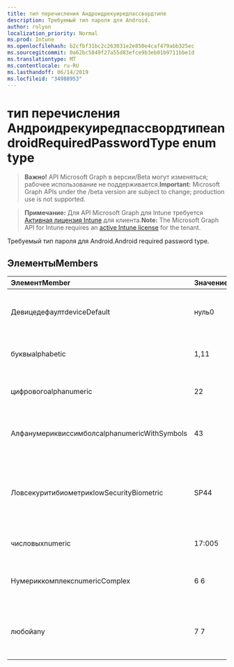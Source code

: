 ```yaml
---
title: тип перечисления Андроидрекуиредпассвордтипе
description: Требуемый тип пароля для Android.
author: rolyon
localization_priority: Normal
ms.prod: Intune
ms.openlocfilehash: b2cfbf31bc2c263031e2e850e4caf479abb325ec
ms.sourcegitcommit: 0a62bc5849f27a55d83efce9b3eb01b9711bbe1d
ms.translationtype: MT
ms.contentlocale: ru-RU
ms.lasthandoff: 06/14/2019
ms.locfileid: "34988953"
---
```

# <a name="androidrequiredpasswordtype-enum-type"></a><span data-ttu-id="0af1d-103">тип перечисления Андроидрекуиредпассвордтипе</span><span class="sxs-lookup"><span data-stu-id="0af1d-103">androidRequiredPasswordType enum type</span></span>

> <span data-ttu-id="0af1d-104">**Важно!** API Microsoft Graph в версии/Beta могут изменяться; рабочее использование не поддерживается.</span><span class="sxs-lookup"><span data-stu-id="0af1d-104">**Important:** Microsoft Graph APIs under the /beta version are subject to change; production use is not supported.</span></span>

> <span data-ttu-id="0af1d-105">**Примечание:** Для API Microsoft Graph для Intune требуется [Активная лицензия Intune](https://go.microsoft.com/fwlink/?linkid=839381) для клиента.</span><span class="sxs-lookup"><span data-stu-id="0af1d-105">**Note:** The Microsoft Graph API for Intune requires an [active Intune license](https://go.microsoft.com/fwlink/?linkid=839381) for the tenant.</span></span>

<span data-ttu-id="0af1d-106">Требуемый тип пароля для Android.</span><span class="sxs-lookup"><span data-stu-id="0af1d-106">Android required password type.</span></span>

## <a name="members"></a><span data-ttu-id="0af1d-107">Элементы</span><span class="sxs-lookup"><span data-stu-id="0af1d-107">Members</span></span>
|<span data-ttu-id="0af1d-108">Элемент</span><span class="sxs-lookup"><span data-stu-id="0af1d-108">Member</span></span>|<span data-ttu-id="0af1d-109">Значение</span><span class="sxs-lookup"><span data-stu-id="0af1d-109">Value</span></span>|<span data-ttu-id="0af1d-110">Описание</span><span class="sxs-lookup"><span data-stu-id="0af1d-110">Description</span></span>|
|:---|:---|:---|
|<span data-ttu-id="0af1d-111">Девицедефаулт</span><span class="sxs-lookup"><span data-stu-id="0af1d-111">deviceDefault</span></span>|<span data-ttu-id="0af1d-112">нуль</span><span class="sxs-lookup"><span data-stu-id="0af1d-112">0</span></span>|<span data-ttu-id="0af1d-113">Значение по умолчанию для устройства, без намерения.</span><span class="sxs-lookup"><span data-stu-id="0af1d-113">Device default value, no intent.</span></span>|
|<span data-ttu-id="0af1d-114">буквы</span><span class="sxs-lookup"><span data-stu-id="0af1d-114">alphabetic</span></span>|<span data-ttu-id="0af1d-115">1,1</span><span class="sxs-lookup"><span data-stu-id="0af1d-115">1</span></span>|<span data-ttu-id="0af1d-116">Необходим алфавитный пароль.</span><span class="sxs-lookup"><span data-stu-id="0af1d-116">Alphabetic password required.</span></span>|
|<span data-ttu-id="0af1d-117">цифрового</span><span class="sxs-lookup"><span data-stu-id="0af1d-117">alphanumeric</span></span>|<span data-ttu-id="0af1d-118">2</span><span class="sxs-lookup"><span data-stu-id="0af1d-118">2</span></span>|<span data-ttu-id="0af1d-119">Необходимо указать буквенно-цифровой пароль.</span><span class="sxs-lookup"><span data-stu-id="0af1d-119">Alphanumeric password required.</span></span>|
|<span data-ttu-id="0af1d-120">Алфанумериквиссимболс</span><span class="sxs-lookup"><span data-stu-id="0af1d-120">alphanumericWithSymbols</span></span>|<span data-ttu-id="0af1d-121">4</span><span class="sxs-lookup"><span data-stu-id="0af1d-121">3</span></span>|<span data-ttu-id="0af1d-122">Требуются буквенно-цифровые символы с паролем.</span><span class="sxs-lookup"><span data-stu-id="0af1d-122">Alphanumeric with symbols password required.</span></span>|
|<span data-ttu-id="0af1d-123">Ловсекуритибиометрик</span><span class="sxs-lookup"><span data-stu-id="0af1d-123">lowSecurityBiometric</span></span>|<span data-ttu-id="0af1d-124">SP4</span><span class="sxs-lookup"><span data-stu-id="0af1d-124">4</span></span>|<span data-ttu-id="0af1d-125">Необходим пароль на основе биометрического уровня безопасности.</span><span class="sxs-lookup"><span data-stu-id="0af1d-125">Low security biometrics based password required.</span></span>|
|<span data-ttu-id="0af1d-126">числовых</span><span class="sxs-lookup"><span data-stu-id="0af1d-126">numeric</span></span>|<span data-ttu-id="0af1d-127">17:00</span><span class="sxs-lookup"><span data-stu-id="0af1d-127">5</span></span>|<span data-ttu-id="0af1d-128">Необходим числовой пароль.</span><span class="sxs-lookup"><span data-stu-id="0af1d-128">Numeric password required.</span></span>|
|<span data-ttu-id="0af1d-129">Нумериккомплекс</span><span class="sxs-lookup"><span data-stu-id="0af1d-129">numericComplex</span></span>|<span data-ttu-id="0af1d-130">6 </span><span class="sxs-lookup"><span data-stu-id="0af1d-130">6</span></span>|<span data-ttu-id="0af1d-131">Необходим числовой сложный пароль.</span><span class="sxs-lookup"><span data-stu-id="0af1d-131">Numeric complex password required.</span></span>|
|<span data-ttu-id="0af1d-132">любой</span><span class="sxs-lookup"><span data-stu-id="0af1d-132">any</span></span>|<span data-ttu-id="0af1d-133">7 </span><span class="sxs-lookup"><span data-stu-id="0af1d-133">7</span></span>|<span data-ttu-id="0af1d-134">Необходим пароль или шаблон, а любой из них приемлем.</span><span class="sxs-lookup"><span data-stu-id="0af1d-134">A password or pattern is required, and any is acceptable.</span></span>|





